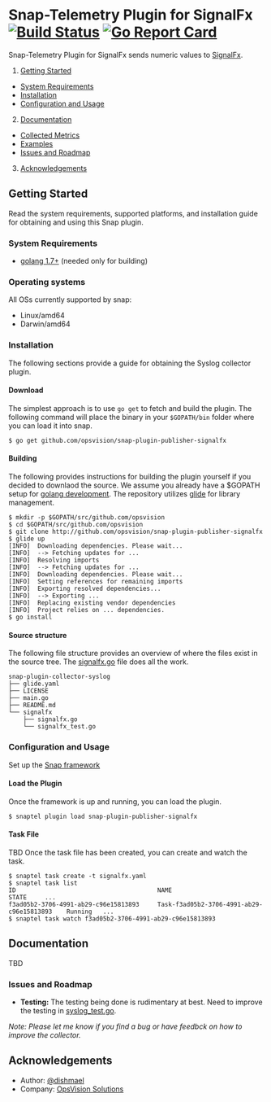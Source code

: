 <!--
http://www.apache.org/licenses/LICENSE-2.0.txt


Copyright 2017 OpsVision Solutions

Licensed under the Apache License, Version 2.0 (the "License");
you may not use this file except in compliance with the License.
You may obtain a copy of the License at

    http://www.apache.org/licenses/LICENSE-2.0

Unless required by applicable law or agreed to in writing, software
distributed under the License is distributed on an "AS IS" BASIS,
WITHOUT WARRANTIES OR CONDITIONS OF ANY KIND, either express or implied.
See the License for the specific language governing permissions and
limitations under the License.
-->
# Snap-Telemetry Plugin for SignalFx [![Build Status](https://travis-ci.org/opsvision/snap-plugin-publisher-signalfx.svg?branch=master)](https://travis-ci.org/opsvision/snap-plugin-publisher-signalfx) [![Go Report Card](https://goreportcard.com/badge/github.com/opsvision/snap-plugin-publisher-signalfx)](https://goreportcard.com/report/github.com/opsvision/snap-plugin-publisher-signalfx)
Snap-Telemetry Plugin for SignalFx sends numeric values to [SignalFx](https://signalfx.com/).

1. [Getting Started](#getting-started)
  * [System Requirements](#system-requirements)
  * [Installation](#installation)
  * [Configuration and Usage](#configuration-and-usage)
2. [Documentation](#documentation)
  * [Collected Metrics](#collected-metrics)
  * [Examples](#examples)
  * [Issues and Roadmap](#issues-and-roadmap)
3. [Acknowledgements](#acknowledgements)

## Getting Started
Read the system requirements, supported platforms, and installation guide for obtaining and using this Snap plugin.
### System Requirements 
* [golang 1.7+](https://golang.org/dl/) (needed only for building)

### Operating systems
All OSs currently supported by snap:
* Linux/amd64
* Darwin/amd64

### Installation
The following sections provide a guide for obtaining the Syslog collector plugin.

#### Download
The simplest approach is to use ```go get``` to fetch and build the plugin. The following command will place the binary in your ```$GOPATH/bin``` folder where you can load it into snap.
```
$ go get github.com/opsvision/snap-plugin-publisher-signalfx
```

#### Building
The following provides instructions for building the plugin yourself if you decided to downlaod the source. We assume you already have a $GOPATH setup for [golang development](https://golang.org/doc/code.html). The repository utilizes [glide](https://github.com/Masterminds/glide) for library management.
```
$ mkdir -p $GOPATH/src/github.com/opsvision
$ cd $GOPATH/src/github.com/opsvision
$ git clone http://github.com/opsvision/snap-plugin-publisher-signalfx
$ glide up
[INFO]	Downloading dependencies. Please wait...
[INFO]	--> Fetching updates for ...
[INFO]	Resolving imports
[INFO]	--> Fetching updates for ...
[INFO]	Downloading dependencies. Please wait...
[INFO]	Setting references for remaining imports
[INFO]	Exporting resolved dependencies...
[INFO]	--> Exporting ...
[INFO]	Replacing existing vendor dependencies
[INFO]	Project relies on ... dependencies.
$ go install
```

#### Source structure
The following file structure provides an overview of where the files exist in the source tree. The [signalfx.go](https://github.com/opsvision/snap-plugin-publisher-signalfx/blob/master/signalfx/signalfx.go) file does all the work.
```
snap-plugin-collector-syslog
├── glide.yaml
├── LICENSE
├── main.go
├── README.md
└── signalfx
    ├── signalfx.go
    └── signalfx_test.go
```

### Configuration and Usage
Set up the [Snap framework](https://github.com/intelsdi-x/snap/blob/master/README.md#getting-started)

#### Load the Plugin
Once the framework is up and running, you can load the plugin.
```
$ snaptel plugin load snap-plugin-publisher-signalfx
```

#### Task File
TBD
Once the task file has been created, you can create and watch the task.
```
$ snaptel task create -t signalfx.yaml
$ snaptel task list
ID                                       NAME                                         STATE     ...
f3ad05b2-3706-4991-ab29-c96e15813893     Task-f3ad05b2-3706-4991-ab29-c96e15813893    Running   ...
$ snaptel task watch f3ad05b2-3706-4991-ab29-c96e15813893
```

## Documentation
TBD

### Issues and Roadmap
* **Testing:** The testing being done is rudimentary at best. Need to improve the testing in [syslog_test.go](https://github.com/opsvision/snap-plugin-collector-syslog/blob/master/syslog/syslog_test.go).

_Note: Please let me know if you find a bug or have feedbck on how to improve the collector._

## Acknowledgements
* Author: [@dishmael](https://github.com/dishmael/)
* Company: [OpsVision Solutions](https://github.com/opsvision)
